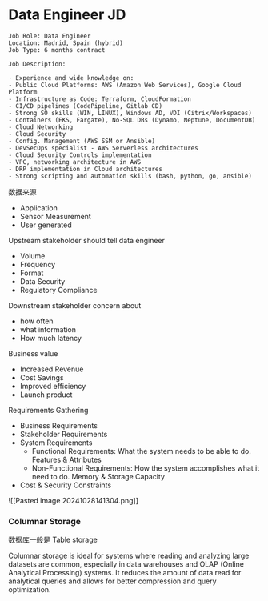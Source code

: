 # Data Engineer JD
```
Job Role: Data Engineer  
Location: Madrid, Spain (hybrid)  
Job Type: 6 months contract  
  
Job Description:  
  
· Experience and wide knowledge on:  
- Public Cloud Platforms: AWS (Amazon Web Services), Google Cloud Platform  
- Infrastructure as Code: Terraform, CloudFormation  
- CI/CD pipelines (CodePipeline, Gitlab CD)  
- Strong SO skills (WIN, LINUX), Windows AD, VDI (Citrix/Workspaces)  
- Containers (EKS, Fargate), No-SQL DBs (Dynamo, Neptune, DocumentDB)  
- Cloud Networking  
- Cloud Security  
- Config. Management (AWS SSM or Ansible)  
- DevSecOps specialist - AWS Serverless architectures  
- Cloud Security Controls implementation  
- VPC, networking architecture in AWS  
- DRP implementation in Cloud architectures  
- Strong scripting and automation skills (bash, python, go, ansible)
```


数据来源
- Application
- Sensor Measurement
- User generated

Upstream stakeholder should tell data engineer
- Volume
- Frequency
- Format
- Data Security
- Regulatory Compliance 

Downstream stakeholder concern about
- how often
- what information
- How much latency

Business value
- Increased Revenue
- Cost Savings
- Improved efficiency
- Launch product

Requirements Gathering
- Business Requirements
- Stakeholder Requirements
- System Requirements
	- Functional Requirements: What the system needs to be able to do. Features & Attributes
	- Non-Functional Requirements: How the system accomplishes what it need to do. Memory & Storage Capacity
- Cost & Security Constraints


![[Pasted image 20241028141304.png]]
### Columnar Storage
数据库一般是 Table storage

Columnar storage is ideal for systems where reading and analyzing large datasets are common, especially in data warehouses and OLAP (Online Analytical Processing) systems. It reduces the amount of data read for analytical queries and allows for better compression and query optimization.